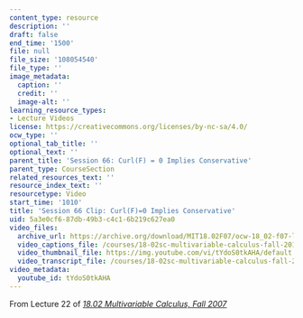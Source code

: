 ```yaml
---
content_type: resource
description: ''
draft: false
end_time: '1500'
file: null
file_size: '108054540'
file_type: ''
image_metadata:
  caption: ''
  credit: ''
  image-alt: ''
learning_resource_types:
- Lecture Videos
license: https://creativecommons.org/licenses/by-nc-sa/4.0/
ocw_type: ''
optional_tab_title: ''
optional_text: ''
parent_title: 'Session 66: Curl(F) = 0 Implies Conservative'
parent_type: CourseSection
related_resources_text: ''
resource_index_text: ''
resourcetype: Video
start_time: '1010'
title: 'Session 66 Clip: Curl(F)=0 Implies Conservative'
uid: 5a3e0cf6-87db-49b3-c4c1-6b219c627ea0
video_files:
  archive_url: https://archive.org/download/MIT18.02F07/ocw-18_02-f07-lec22_300k.mp4
  video_captions_file: /courses/18-02sc-multivariable-calculus-fall-2010/tYdoS0tkAHA_captions.vtt
  video_thumbnail_file: https://img.youtube.com/vi/tYdoS0tkAHA/default.jpg
  video_transcript_file: /courses/18-02sc-multivariable-calculus-fall-2010/tYdoS0tkAHA_transcript.pdf
video_metadata:
  youtube_id: tYdoS0tkAHA
---
```

From Lecture 22 of [_18.02 Multivariable Calculus, Fall 2007_](/courses/18-02-multivariable-calculus-fall-2007/video_galleries/video-lectures)